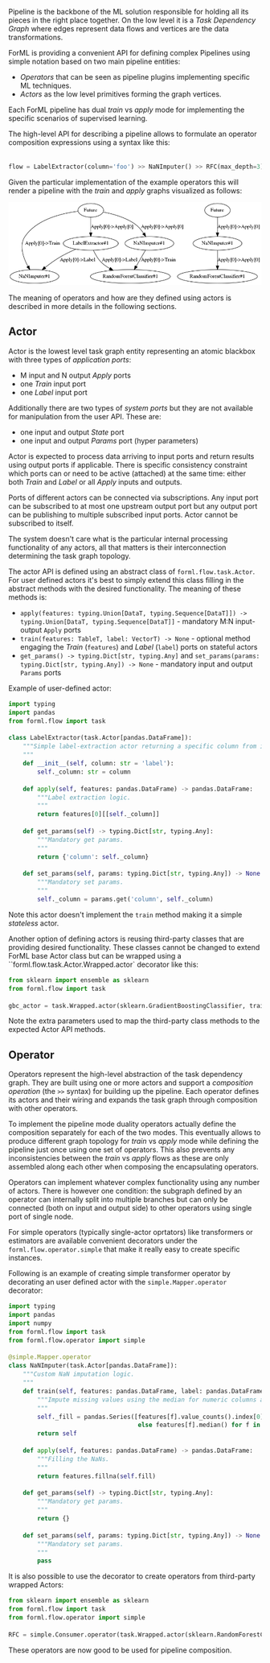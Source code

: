 Pipeline is the backbone of the ML solution responsible for holding all its pieces in the right place together. On the
low level it is a _Task Dependency Graph_ where edges represent data flows and vertices are the data transformations.

ForML is providing a convenient API for defining complex Pipelines using simple notation based on two main pipeline
entities:
* _Operators_ that can be seen as pipeline plugins implementing specific ML techniques.
* _Actors_ as the low level primitives forming the graph vertices.

Each ForML pipeline has dual _train_ vs _apply_ mode for implementing the specific scenarios of supervised learning.

The high-level API for describing a pipeline allows to formulate an operator composition expressions using a syntax
like this: 

```python

flow = LabelExtractor(column='foo') >> NaNImputer() >> RFC(max_depth=3)
```

Given the particular implementation of the example operators this will render a pipeline with the _train_ and _apply_
graphs visualized as follows:

![Pipeline DAGs](pipeline.png)

The meaning of operators and how are they defined using actors is described in more details in the following sections.

Actor
-----

Actor is the lowest level task graph entity representing an atomic blackbox with three types of _application ports_:
* M input and N output _Apply_ ports
* one _Train_ input port
* one _Label_ input port

Additionally there are two types of _system ports_ but they are not available for manipulation from the user API.
These are:
* one input and output _State_ port
* one input and output _Params_ port (hyper parameters) 

Actor is expected to process data arriving to input ports and return results using output ports if applicable. There is
specific consistency constraint which ports can or need to be active (attached) at the same time: either both _Train_
and _Label_ or all _Apply_ inputs and outputs.

Ports of different actors can be connected via subscriptions. Any input port can be subscribed to at most one upstream
output port but any output port can be publishing to multiple subscribed input ports. Actor cannot be subscribed to
itself.

The system doesn't care what is the particular internal processing functionality of any actors, all that matters is
their interconnection determining the task graph topology.

The actor API is defined using an abstract class of `forml.flow.task.Actor`. For user defined actors it's best to
simply extend this class filling in the abstract methods with the desired functionality. The meaning of these methods
is:

* `apply(features: typing.Union[DataT, typing.Sequence[DataT]]) -> typing.Union[DataT, typing.Sequence[DataT]]` - 
mandatory M:N input-output `Apply` ports 
* `train(features: TableT, label: VectorT) -> None` - optional method engaging the _Train_ (`features`) and _Label_
(`label`) ports on stateful actors
* `get_params() -> typing.Dict[str, typing.Any]` and `set_params(params: typing.Dict[str, typing.Any]) -> None` -
mandatory input and output `Params` ports

Example of user-defined actor:

```python
import typing
import pandas
from forml.flow import task

class LabelExtractor(task.Actor[pandas.DataFrame]):
    """Simple label-extraction actor returning a specific column from input feature set.
    """
    def __init__(self, column: str = 'label'):
        self._column: str = column
    
    def apply(self, features: pandas.DataFrame) -> pandas.DataFrame:
        """Label extraction logic.
        """
        return features[0][[self._column]]

    def get_params(self) -> typing.Dict[str, typing.Any]:
        """Mandatory get params.
        """
        return {'column': self._column}

    def set_params(self, params: typing.Dict[str, typing.Any]) -> None:
        """Mandatory set params.
        """
        self._column = params.get('column', self._column)
```

Note this actor doesn't implement the `train` method making it a simple _stateless_ actor.

Another option of defining actors is reusing third-party classes that are providing desired functionality. These classes
cannot be changed to extend ForML base Actor class but can be wrapped using a ``forml.flow.task.Actor.Wrapped.actor`
decorator like this:

```python
from sklearn import ensemble as sklearn
from forml.flow import task

gbc_actor = task.Wrapped.actor(sklearn.GradientBoostingClassifier, train='fit', apply='predict_proba')
```

Note the extra parameters used to map the third-party class methods to the expected Actor API methods.


Operator
--------

Operators represent the high-level abstraction of the task dependency graph. They are built using one or more actors
and support a _composition operation_ (the `>>` syntax) for building up the pipeline. Each operator defines its actors
and their wiring and expands the task graph through composition with other operators.

To implement the pipeline mode duality operators actually define the composition separately for each of the two modes.
This eventually allows to produce different graph topology for _train_ vs _apply_ mode while defining the pipeline
just once using one set of operators. This also prevents any inconsistencies between the _train_ vs _apply_ flows as
these are only assembled along each other when composing the encapsulating operators.

Operators can implement whatever complex functionality using any number of actors. There is however one condition: the
subgraph defined by an operator can internally split into multiple branches but can only be connected (both on input and
output side) to other operators using single port of single node.

For simple operators (typically single-actor oprtators) like transformers or estimators are available convenient
decorators under the `forml.flow.operator.simple` that make it really easy to create specific instances.

Following is an example of creating simple transformer operator by decorating an user defined actor with the
`simple.Mapper.operator` decorator:

```python
import typing
import pandas
import numpy
from forml.flow import task
from forml.flow.operator import simple

@simple.Mapper.operator
class NaNImputer(task.Actor[pandas.DataFrame]):
    """Custom NaN imputation logic.
    """
    def train(self, features: pandas.DataFrame, label: pandas.DataFrame):
        """Impute missing values using the median for numeric columns and the most common value for string columns.
        """
        self._fill = pandas.Series([features[f].value_counts().index[0] if features[f].dtype == numpy.dtype('O')
                                    else features[f].median() for f in features], index=features.columns)
        return self

    def apply(self, features: pandas.DataFrame) -> pandas.DataFrame:
        """Filling the NaNs.
        """
        return features.fillna(self.fill)

    def get_params(self) -> typing.Dict[str, typing.Any]:
        """Mandatory get params.
        """
        return {}

    def set_params(self, params: typing.Dict[str, typing.Any]) -> None:
        """Mandatory set params.
        """
        pass
```

It is also possible to use the decorator to create operators from third-party wrapped Actors:

```python
from sklearn import ensemble as sklearn
from forml.flow import task
from forml.flow.operator import simple

RFC = simple.Consumer.operator(task.Wrapped.actor(sklearn.RandomForestClassifier, train='fit', apply='predict_proba'))
```

These operators are now good to be used for pipeline composition.